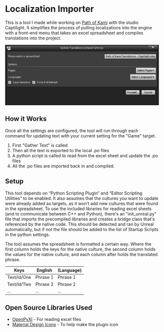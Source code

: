# Localization Importer
This is a tool I made while working on [Path of Kami](https://store.steampowered.com/app/1558840/Path_of_Kami_Journey_Begins/) with the studio Captilight. It simplifies the process of pulling localizations into the engine with a front-end menu that takes an excel spreadsheet and compiles translations into the project.

![Configuration window for updating translations](/Docs/Import_Settings.png)

## How it Works
Once all the settings are configured, the tool will run through each command for updating text with your current setting for the "Game" target.
1. First "Gather Text" is called
2. Then all the text is exported to the local .po files
3. A python script is called to read from the excel sheet and update the .po files
4. All the .po files are imported back in and compiled.

## Setup
This tool depends on “Python Scripting Plugin” and “Editor Scripting Utilities” to be enabled. It also assumes that the cultures you want to update were already added as targets, as it won’t add new cultures that were found in the spreadsheet. To use the included libraries for reading excel sheets (and to communicate between C++ and Python), there's an "init_unreal.py" file that imports the precompiled libraries and creates a bridge class that's referenced by the native code. This should be detected and ran by Unreal automatically, but if not the file should be added to the list of Startup Scripts in the python settings.

The tool assumes the spreadsheet is formatted a certain way. Where the first column holds the keys for the native culture, the second column holds the values for the native culture, and each column after holds the translated phrase.

| Keys        | English  | (Language) |
| ----------- | -------- | ---------- |
| Text/Id/One | Phrase 1 | Phrase 1   |
| Text/Id/Two | Phrase 2 | Phrase 2   |
| ...         | ...      | ...        |

## Open Source Libraries Used
* [OpenPyXl](https://openpyxl.readthedocs.io/en/stable/index.html) - For reading excel files
* [Material Design Icons](https://materialdesignicons.com/) - To help make the plugin icon